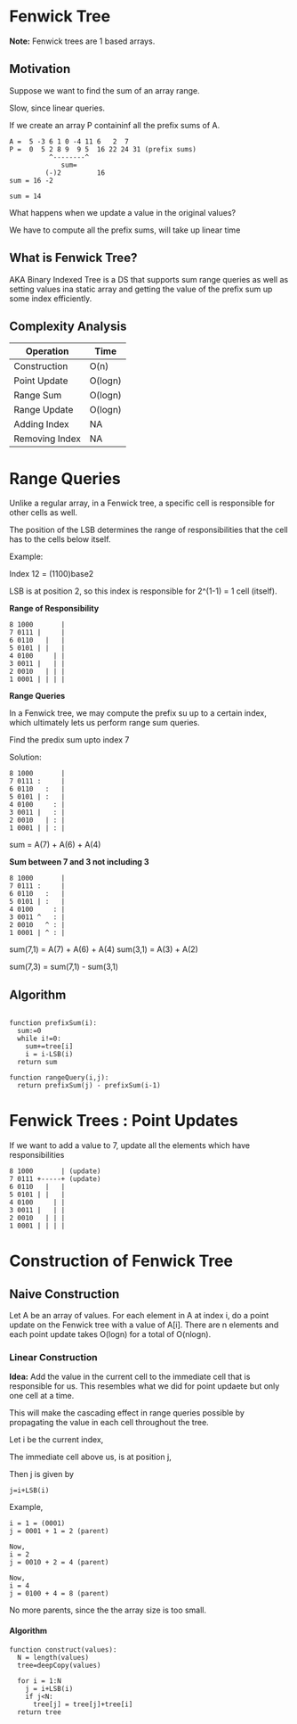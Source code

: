 # Fenwick Tree

**Note:** Fenwick trees are 1 based arrays.

## Motivation

Suppose we want to find the sum of an array range.

Slow, since linear queries.

If we create an array P containinf all the prefix sums of A.

```
A =  5 -3 6 1 0 -4 11 6   2  7
P =  0  5 2 8 9  9 5  16 22 24 31 (prefix sums)
          ^--------^
             sum=
         (-)2         16
sum = 16 -2

sum = 14
```

What happens when we update a value in the original values?

We have to compute all the prefix sums, will take up linear time

## What is Fenwick Tree?

AKA Binary Indexed Tree is a DS that supports sum range queries as well as
setting values ina static array and getting the value of the prefix sum up some
index efficiently.

## Complexity Analysis

| Operation      | Time    |
|----------------|---------|
| Construction   | O(n)    |
| Point Update   | O(logn) |
| Range Sum      | O(logn) |
| Range Update   | O(logn) |
| Adding Index   | NA      |
| Removing Index | NA      |


# Range Queries

Unlike a regular array, in a Fenwick tree, a specific cell is responsible for
other cells as well.

The position of the LSB determines the range of responsibilities that the cell
has to the cells below itself.


Example:

Index 12 = (1100)base2

LSB is at position 2, so this index is responsible for 2^(1-1) = 1 cell
(itself).

**Range of Responsibility**

```
8 1000       |
7 0111 |     |
6 0110   |   |
5 0101 | |   |
4 0100     | |
3 0011 |   | |
2 0010   | | |
1 0001 | | | |
```

**Range Queries**

In a Fenwick tree, we may compute the prefix su up to a certain index, which
ultimately lets us perform range sum queries.

Find the predix sum upto index 7

Solution:

```
8 1000       |
7 0111 :     |
6 0110   :   |
5 0101 | :   |
4 0100     : |
3 0011 |   : |
2 0010   | : |
1 0001 | | : |
```

sum = A(7) + A(6) + A(4)


**Sum between 7 and 3 not including 3**

```
8 1000       |
7 0111 :     |
6 0110   :   |
5 0101 | :   |
4 0100     : |
3 0011 ^   : |
2 0010   ^ : |
1 0001 | ^ : |
```

sum(7,1) = A(7) + A(6) + A(4)
sum(3,1) = A(3) + A(2)

sum(7,3) = sum(7,1) - sum(3,1)


## Algorithm

```

function prefixSum(i):
  sum:=0
  while i!=0:
    sum+=tree[i]
    i = i-LSB(i)
  return sum

function rangeQuery(i,j):
  return prefixSum(j) - prefixSum(i-1)
```


# Fenwick Trees : Point Updates

If we want to add a value to 7, update all the elements which have
responsibilities

```
8 1000       | (update)
7 0111 +-----+ (update)
6 0110   |   |
5 0101 | |   |
4 0100     | |
3 0011 |   | |
2 0010   | | |
1 0001 | | | |
```

# Construction of Fenwick Tree

## Naive Construction

Let A be an array of values. For each element in A at index i, do a point
update on the Fenwick tree with a value of A[i]. There are n elements and each
point update takes O(logn) for a total of O(nlogn).


### Linear Construction

**Idea:** Add the value in the current cell to the immediate cell that is
responsible for us. This resembles what we did for point updaete but only one
cell at a time.

This will make the cascading effect in range queries possible by propagating
the value in each cell throughout the tree.

Let i be the current index,

The immediate cell above us, is at position j,

Then j is given by

```
j=i+LSB(i)
```

Example,

```
i = 1 = (0001)
j = 0001 + 1 = 2 (parent)

Now,
i = 2
j = 0010 + 2 = 4 (parent)

Now,
i = 4
j = 0100 + 4 = 8 (parent)

```

No more parents, since the the array size is too small.


#### Algorithm

```
function construct(values):
  N = length(values)
  tree=deepCopy(values)

  for i = 1:N
    j = i+LSB(i)
    if j<N:
      tree[j] = tree[j]+tree[i]
  return tree
```

